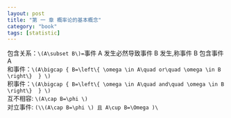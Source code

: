 ```yaml
---
layout: post
title: "第 一 章 概率论的基本概念"
category: "book"
tags: [statistic]
---
```


包含关系：`\(A\subset B\)=`事件 A 发生必然导致事件 B 发生,称事件 B 包含事件 A  
和事件：`\(A\bigcap { B=\left\{ \omega \in A\quad or\quad \omega \in B \right\}  } \)`  
积事件：`\(A\bigcap { B=\left\{ \omega \in A\quad and\quad \omega \in B \right\}  } \)`  
互不相容: `\(A\cap B=\phi \)`  
对立事件: `(\\(A\cap B=\phi \) 且 A\cup B=\Omega )\`


